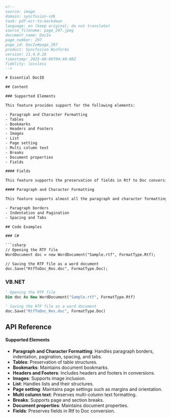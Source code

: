 ```html
<!-- 
source: image
domain: syncfusion-sdk
task: pdf-ocr-to-markdown
language: en (keep original; do not translate)
source_filename: page_297.jpeg
document_name: DocIo
page_number: 297
page_id: DocIo#page_297
product: Syncfusion Winforms
version: 11.4.0.26
timestamp: 2025-08-09T04:48:08Z
fidelity: lossless
-->

# Essential DocIO

## Content

### Supported Elements

This feature provides support for the following elements:

- Paragraph and Character Formatting
- Tables
- Bookmarks
- Headers and Footers
- Images
- List
- Page setting
- Multi column text
- Breaks
- Document properties
- Fields

#### Fields

This feature supports the preservation of fields in Rtf to Doc conversion.

#### Paragraph and Character Formatting

This feature supports almost all the paragraph and character formatting. The supported formatting features are:

- Paragraph borders
- Indentation and Pagination
- Spacing and Tabs

## Code Examples

### C#

```csharp
// Opening the RTF file
WordDocument doc = new WordDocument("Sample.rtf", FormatType.Rtf);

// Saving the RTF file as a word document
doc.Save("RtfToDoc_Res.doc", FormatType.Doc);
```

### VB.NET

```vb
' Opening the RTF file
Dim doc As New WordDocument("Sample.rtf", FormatType.Rtf)

' Saving the RTF file as a word document
doc.Save("RtfToDoc_Res.doc", FormatType.Doc)
```

## API Reference

#### Supported Elements

- **Paragraph and Character Formatting**: Handles paragraph borders, indentation, pagination, spacing, and tabs.
- **Tables**: Preservation of table structures.
- **Bookmarks**: Maintains document bookmarks.
- **Headers and Footers**: Includes headers and footers in conversions.
- **Images**: Supports image inclusion.
- **List**: Handles lists and their structures.
- **Page setting**: Maintains page settings such as margins and orientation.
- **Multi column text**: Preserves multi-column text formatting.
- **Breaks**: Supports page and section breaks.
- **Document properties**: Maintains document properties.
- **Fields**: Preserves fields in Rtf to Doc conversion.

<!-- tags: [Essential DocIO, RTF to DOC conversion, document formatting, paragraph formatting, table handling, VB.NET, C#] keywords: [DocIO, RTF, DOC, paragraph, character, table, bookmark, header, footer, image, list, page setting, multi-column, break, document properties, field, headers, footers, indentation, pagination, spacing, tabs] -->
```